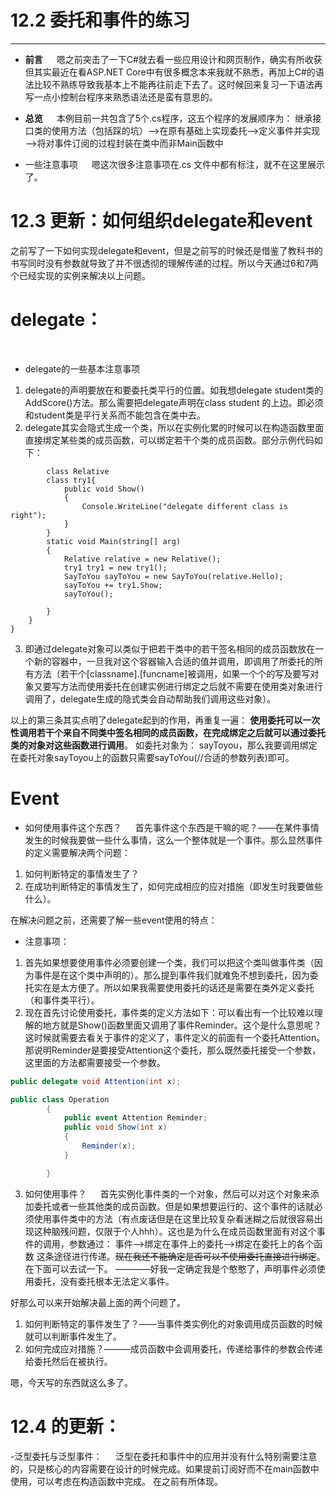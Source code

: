 # 12.2 委托和事件的练习
----------------
- **前言**
&emsp;
嗯之前突击了一下C#就去看一些应用设计和网页制作，确实有所收获但其实最近在看ASP.NET Core中有很多概念本来我就不熟悉，再加上C#的语法比较不熟练导致我基本上不能再往前走下去了。这时候回来复习一下语法再写一点小控制台程序来熟悉语法还是蛮有意思的。
- **总览**
&emsp;
本例目前一共包含了5个.cs程序，这五个程序的发展顺序为：
继承接口类的使用方法（包括踩的坑）——>在原有基础上实现委托——>定义事件并实现——>将对事件订阅的过程封装在类中而非Main函数中

- 一些注意事项
&emsp;
嗯这次很多注意事项在.cs 文件中都有标注，就不在这里展示了。


# 12.3 更新：如何组织delegate和event
之前写了一下如何实现delegate和event，但是之前写的时候还是借鉴了教科书的书写同时没有参数就导致了并不很透彻的理解传递的过程。所以今天通过6和7两个已经实现的实例来解决以上问题。

# delegate：
&emsp;
- delegate的一些基本注意事项
1. delegate的声明要放在和要委托类平行的位置。如我想delegate student类的AddScore()方法。那么需要把delegate声明在class student 的上边。即必须和student类是平行关系而不能包含在类中去。
2. delegate其实会隐式生成一个类，所以在实例化累的时候可以在构造函数里面直接绑定某些类的成员函数，可以绑定若干个类的成员函数。部分示例代码如下：
```
        class Relative 
        class try1{
            public void Show()
            {
                Console.WriteLine("delegate different class is right");
            }
        }
        static void Main(string[] arg)
        {
            Relative relative = new Relative();
            try1 try1 = new try1();
            SayToYou sayToYou = new SayToYou(relative.Hello);
            sayToYou += try1.Show;           
            sayToYou();

        }
    }
}
```
3. 即通过delegate对象可以类似于把若干类中的若干签名相同的成员函数放在一个新的容器中，一旦我对这个容器输入合适的值并调用，即调用了所委托的所有方法（若干个[classname].[funcname]被调用，如果一个个的写及要写对象又要写方法而使用委托在创建实例进行绑定之后就不需要在使用类对象进行调用了，delegate生成的隐式类会自动帮助我们调用这些对象）。

以上的第三条其实点明了delegate起到的作用，再重复一遍：
**使用委托可以一次性调用若干个来自不同类中签名相同的成员函数，在完成绑定之后就可以通过委托类的对象对这些函数进行调用**。
如委托对象为： sayToyou，那么我要调用绑定在委托对象sayToyou上的函数只需要sayToYou(//合适的参数列表)即可。


# Event
- 如何使用事件这个东西？
&emsp;
首先事件这个东西是干嘛的呢？——在某件事情发生的时候我要做一些什么事情，这么一个整体就是一个事件。那么显然事件的定义需要解决两个问题：
1. 如何判断特定的事情发生了？
2. 在成功判断特定的事情发生了，如何完成相应的应对措施（即发生时我要做些什么）。

在解决问题之前，还需要了解一些event使用的特点：
- 注意事项：
1. 首先如果想要使用事件必须要创建一个类，我们可以把这个类叫做事件类（因为事件是在这个类中声明的）。那么提到事件我们就难免不想到委托，因为委托实在是太方便了。所以如果我需要使用委托的话还是需要在类外定义委托（和事件类平行）。
2. 现在首先讨论使用委托，事件类的定义方法如下：可以看出有一个比较难以理解的地方就是Show()函数里面又调用了事件Reminder。这个是什么意思呢？
这时候就需要去看关于事件的定义了，事件定义的前面有一个委托Attention。那说明Reminder是要接受Attention这个委托，那么既然委托接受一个参数，这里面的方法都需要接受一个参数。
```C#
public delegate void Attention(int x);

public class Operation
        {
            public event Attention Reminder;
            public void Show(int x)
            {
                Reminder(x);
            }

        }
```
3. 如何使用事件？
&emsp;
首先实例化事件类的一个对象，然后可以对这个对象来添加委托或者一些其他类的成员函数。但是如果想要运行的、这个事件的话就必须使用事件类中的方法（有点废话但是在这里比较复杂看迷糊之后就很容易出现这种脑残问题，仅限于个人hhh）。这也是为什么在成员函数里面有对这个事件的调用，参数通过： 事件——>绑定在事件上的委托——>绑定在委托上的各个函数  这条途径进行传递。~~现在我还不能确定是否可以不使用委托直接进行绑定~~。在下面可以去试一下。
————好我一定确定我是个憨憨了，声明事件必须使用委托，没有委托根本无法定义事件。

好那么可以来开始解决最上面的两个问题了。
1. 如何判断特定的事件发生了？——当事件类实例化的对象调用成员函数的时候就可以判断事件发生了。
2. 如何完成应对措施？———成员函数中会调用委托，传递给事件的参数会传递给委托然后在被执行。

嗯，今天写的东西就这么多了。

# 12.4 的更新：
-泛型委托与泛型事件：
&emsp;
泛型在委托和事件中的应用并没有什么特别需要注意的，只是核心的内容需要在设计的时候完成。如果提前订阅好而不在main函数中使用，可以考虑在构造函数中完成。
在之前有所体现。
